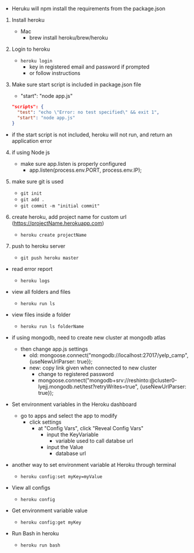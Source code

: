* Heruku will npm install the requirements from the package.json
1. Install heroku
    * Mac
      * brew install heroku/brew/heroku
2. Login to heroku
    * ```heroku login```
      * key in registered email and password if prompted
      * or follow instructions

3. Make sure start script is included in package.json file
    * "start": "node app.js"
    ```json
    "scripts": {
      "test": "echo \"Error: no test specified\" && exit 1",
      "start": "node app.js"
    }
    ```
  * if the start script is not included, heroku will not run, and return an application error

4. if using Node js
    * make sure app.listen is properly configured
        * app.listen(process.env.PORT, process.env.IP);


5. make sure git is used
    * ```git init```
    * ```git add .```
    * ```git commit -m "initial commit"```

6. create heroku, add project name for custom url (https://projectName.herokuapp.com)
    * ```heroku create projectName```

7. push to heroku server
    * ```git push heroku master```

* read error report
    * ```heroku logs```

* view all folders and files
    * ```heroku run ls```

* view files inside a folder
    * ```heroku run ls folderName```

* if using mongodb, need to create new cluster at mongodb atlas
    * then change app.js settings
        * old: mongoose.connect("mongodb://localhost:27017/yelp_camp", {useNewUrlParser: true});
        * new: copy link given when connected to new cluster
            * change <password> to registered password
            * mongoose.connect("mongodb+srv://reshinto:<password>@cluster0-lyejj.mongodb.net/test?retryWrites=true", {useNewUrlParser: true});

* Set environment variables in the Heroku dashboard
    * go to apps and select the app to modify
        * click settings
            * at "Config Vars", click "Reveal Config Vars"
                * input the KeyVariable
                    * variable used to call databse url
                * input the Value
                    * database url
* another way to set environment variable at Heroku through terminal
    * ```heroku config:set myKey=myValue```
* View all configs
  * ```heroku config```
* Get environment variable value
    * ```heroku config:get myKey```

* Run Bash in heroku
  * ```heroku run bash```
